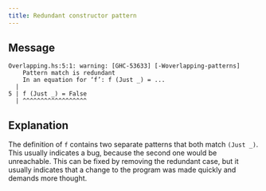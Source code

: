 ```yaml
---
title: Redundant constructor pattern
---
```

## Message

```
Overlapping.hs:5:1: warning: [GHC-53633] [-Woverlapping-patterns]
    Pattern match is redundant
    In an equation for ‘f’: f (Just _) = ...
  |
5 | f (Just _) = False
  | ^^^^^^^^^^^^^^^^^^
```

## Explanation

The definition of `f` contains two separate patterns that both match `(Just _)`. This usually indicates a bug, because the second one would be unreachable. This can be fixed by removing the redundant case, but it usually indicates that a change to the program was made quickly and demands more thought.
